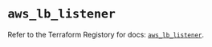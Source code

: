 # `aws_lb_listener`

Refer to the Terraform Registory for docs: [`aws_lb_listener`](https://registry.terraform.io/providers/hashicorp/aws/5.6.1/docs/resources/lb_listener).
